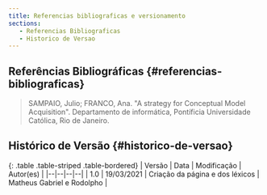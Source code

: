 ```yaml
---
title: Referencias bibliograficas e versionamento
sections:
   - Referencias Bibliograficas
   - Historico de Versao
---
```


## Referências Bibliográficas {#referencias-bibliograficas}

> SAMPAIO, Julio; FRANCO, Ana. "A strategy for Conceptual Model Acquisition". Departamento de informática, Pontíficia Universidade Católica, Rio de Janeiro.

## Histórico de Versão {#historico-de-versao}

<div class="table-responsive">

{: .table .table-striped .table-bordered}
| Versão | Data | Modificação | Autor(es) |
|--|--|--|--|
| 1.0 | 19/03/2021 | Criação da página e dos léxicos | Matheus Gabriel e Rodolpho |

</div>
